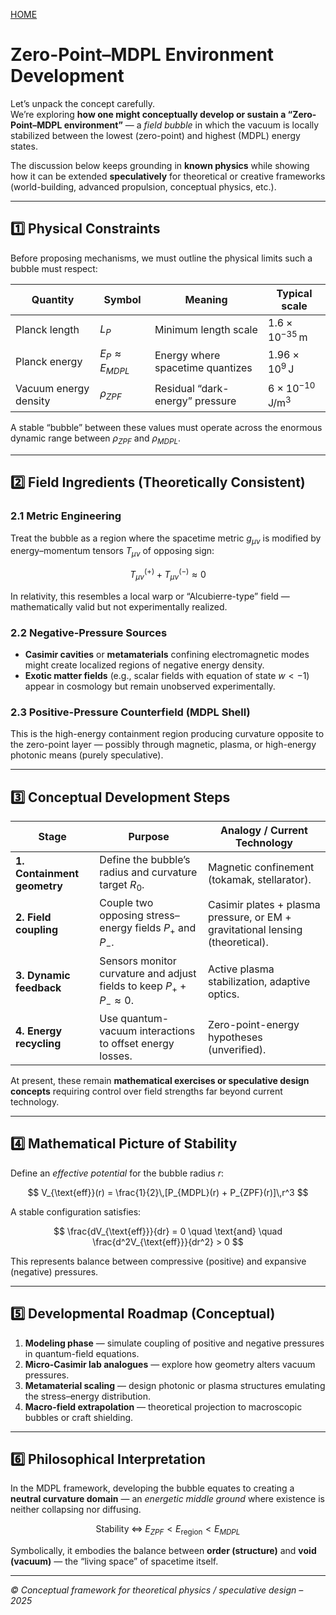 [HOME](/README.md)     
# Zero-Point–MDPL Environment Development

Let’s unpack the concept carefully.  
We’re exploring **how one might conceptually develop or sustain a “Zero-Point–MDPL environment”** — a *field bubble* in which the vacuum is locally stabilized between the lowest (zero-point) and highest (MDPL) energy states.

The discussion below keeps grounding in **known physics** while showing how it can be extended **speculatively** for theoretical or creative frameworks (world-building, advanced propulsion, conceptual physics, etc.).

---

## 1️⃣  Physical Constraints

Before proposing mechanisms, we must outline the physical limits such a bubble must respect:

| Quantity              | Symbol                    | Meaning                             | Typical scale                    |
| --------------------- | ------------------------- | ----------------------------------- | -------------------------------- |
| Planck length         | $L_P$                     | Minimum length scale                | $1.6\times10^{-35}\,\mathrm{m}$ |
| Planck energy         | $E_P \approx E_{MDPL}$    | Energy where spacetime quantizes    | $1.96\times10^{9}\,\mathrm{J}$ |
| Vacuum energy density | $\rho_{ZPF}$              | Residual “dark-energy” pressure     | $6\times10^{-10}\,\mathrm{J/m^3}$ |

A stable “bubble” between these values must operate across the enormous dynamic range between $\rho_{ZPF}$ and $\rho_{MDPL}$.

---

## 2️⃣  Field Ingredients (Theoretically Consistent)

### 2.1 Metric Engineering

Treat the bubble as a region where the spacetime metric $g_{\mu\nu}$ is modified by energy–momentum tensors $T_{\mu\nu}$ of opposing sign:

$$
T_{\mu\nu}^{(+)} + T_{\mu\nu}^{(-)} \approx 0
$$

In relativity, this resembles a local warp or “Alcubierre-type” field — mathematically valid but not experimentally realized.

### 2.2 Negative-Pressure Sources

* **Casimir cavities** or **metamaterials** confining electromagnetic modes might create localized regions of negative energy density.  
* **Exotic matter fields** (e.g., scalar fields with equation of state $w < -1$) appear in cosmology but remain unobserved experimentally.

### 2.3 Positive-Pressure Counterfield (MDPL Shell)

This is the high-energy containment region producing curvature opposite to the zero-point layer — possibly through magnetic, plasma, or high-energy photonic means (purely speculative).

---

## 3️⃣  Conceptual Development Steps

| Stage | Purpose | Analogy / Current Technology |
| ------ | -------- | ---------------------------- |
| **1. Containment geometry** | Define the bubble’s radius and curvature target $R_0$. | Magnetic confinement (tokamak, stellarator). |
| **2. Field coupling** | Couple two opposing stress–energy fields $P_{+}$ and $P_{-}$. | Casimir plates + plasma pressure, or EM + gravitational lensing (theoretical). |
| **3. Dynamic feedback** | Sensors monitor curvature and adjust fields to keep $P_{+} + P_{-} \approx 0$. | Active plasma stabilization, adaptive optics. |
| **4. Energy recycling** | Use quantum-vacuum interactions to offset energy losses. | Zero-point-energy hypotheses (unverified). |

At present, these remain **mathematical exercises or speculative design concepts** requiring control over field strengths far beyond current technology.

---

## 4️⃣  Mathematical Picture of Stability

Define an *effective potential* for the bubble radius $r$:

$$
V_{\text{eff}}(r) = \frac{1}{2}\,[P_{MDPL}(r) + P_{ZPF}(r)]\,r^3
$$

A stable configuration satisfies:

$$
\frac{dV_{\text{eff}}}{dr} = 0
\quad \text{and} \quad
\frac{d^2V_{\text{eff}}}{dr^2} > 0
$$

This represents balance between compressive (positive) and expansive (negative) pressures.

---

## 5️⃣  Developmental Roadmap (Conceptual)

1. **Modeling phase** — simulate coupling of positive and negative pressures in quantum-field equations.  
2. **Micro-Casimir lab analogues** — explore how geometry alters vacuum pressures.  
3. **Metamaterial scaling** — design photonic or plasma structures emulating the stress–energy distribution.  
4. **Macro-field extrapolation** — theoretical projection to macroscopic bubbles or craft shielding.

---

## 6️⃣  Philosophical Interpretation

In the MDPL framework, developing the bubble equates to creating a **neutral curvature domain** — an *energetic middle ground* where existence is neither collapsing nor diffusing.

$$
\text{Stability} \;\Leftrightarrow\;
E_{ZPF} < E_{\text{region}} < E_{MDPL}
$$

Symbolically, it embodies the balance between **order (structure)** and **void (vacuum)** — the “living space” of spacetime itself.

---

*© Conceptual framework for theoretical physics / speculative design – 2025*
